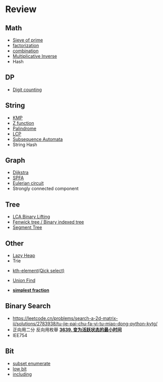 # Review
## Math

- [Sieve of prime](https://www.notion.so/Tips-27b7d0259eef461eb03979c54797e2f9?pvs=21)
- [factorization](https://www.notion.so/Tips-27b7d0259eef461eb03979c54797e2f9?pvs=21)
- [combination](https://www.notion.so/d8e21ab51db24f568c6f28337cdbf78c?pvs=21)
- [Multiplicative Inverse](https://www.notion.so/d8e21ab51db24f568c6f28337cdbf78c?pvs=21)
- Hash

## DP

- [Digit counting](https://slipet.github.io/5lipet/dp/digits_counting/)

## String

- [KMP](https://www.notion.so/String-bfc978dc843c4dcead26286647d01014?pvs=21)
- [Z function](https://www.notion.so/String-bfc978dc843c4dcead26286647d01014?pvs=21)
- [Palindrome](https://www.notion.so/String-bfc978dc843c4dcead26286647d01014?pvs=21)
- [LCP](https://www.notion.so/String-bfc978dc843c4dcead26286647d01014?pvs=21)
- [Subsequence Automata](https://www.notion.so/String-bfc978dc843c4dcead26286647d01014?pvs=21)
- String Hash

## Graph

- [Dijkstra](https://www.notion.so/Dijkstra-1db13ccc8c6280da89f2cbdb44668fb3?pvs=21)
- [SPFA](https://www.notion.so/Graph-21913ccc8c6280d1a611df01a43e3a9e?pvs=21)
- [Eulerian circuit](https://www.notion.so/Graph-21913ccc8c6280d1a611df01a43e3a9e?pvs=21)
- Strongly connected component

## Tree

- [LCA Binary Lifting](https://www.notion.so/Binary-Tree-Tree-1f813ccc8c62805ba251e3c712175b86?pvs=21)
- [Fenwick tree / Binary indexed tree](https://www.notion.so/Binary-Tree-Tree-1f813ccc8c62805ba251e3c712175b86?pvs=21)
- [Segment Tree](https://www.notion.so/Binary-Tree-Tree-1f813ccc8c62805ba251e3c712175b86?pvs=21)

## Other

- [Lazy Heap](https://www.notion.so/Heap-Priority_queue-20913ccc8c6280c3b4cad93995a1ecfd?pvs=21)
- Trie

* [kth-element(Qick select)](https://www.notion.so/kth-element-Qick-select-25a13ccc8c628086aad9cdcd1141f1f8?pvs=21)

* [Union Find](https://www.notion.so/Union-Find-25a13ccc8c6280ddae0cea6f4e79716a?pvs=21)

- [**simplest fraction**](https://www.notion.so/Math-1e013ccc8c6280bcb64bf60eab73b770?pvs=21)

## Binary Search

- https://leetcode.cn/problems/search-a-2d-matrix-ii/solutions/2783938/tu-jie-pai-chu-fa-yi-tu-miao-dong-python-kytg/
- 正向用二分 反向用枚舉 [**3639. 变为活跃状态的最小时间**](https://leetcode.cn/problems/minimum-time-to-activate-string/description/)
- IEE754

## Bit

- [subset enumerate](https://www.notion.so/Bit-27613ccc8c62804a9388caa496f15807?pvs=21)
- [low bit](https://www.notion.so/Bit-27613ccc8c62804a9388caa496f15807?pvs=21)
- [including](https://www.notion.so/Bit-27613ccc8c62804a9388caa496f15807?pvs=21)